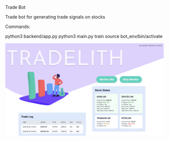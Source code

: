 Trade Bot

Trade bot for generating trade signals on stocks

Commands:

python3 backend/app.py
python3 main.py train
source bot_env/bin/activate

![Trade Bot](image.png)

